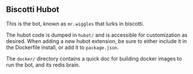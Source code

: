 ## Biscotti Hubot

This is the bot, known as `mr.wiggles` that lurks in biscotti.

The hubot code is dumped in `hubot/` and is accessible for customization as
desired. When adding a new hubot extension, be sure to either include it in the
Dockerfile install, or add it to `package.json`.

The `docker/` directory contains a quick doc for building docker images to run the
bot, and its redis brain.

